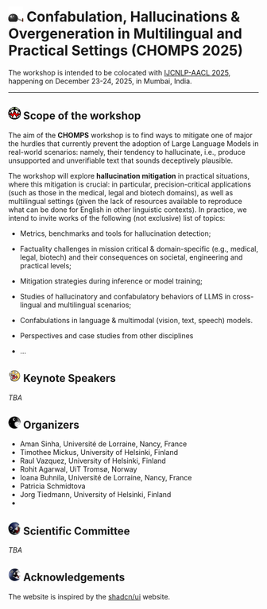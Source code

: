 # <img src="chomp_5.gif" alt="drawing" width="30"/> Confabulation, Hallucinations & Overgeneration in Multilingual and Practical Settings (CHOMPS 2025)

The workshop is intended to be colocated with [IJCNLP-AACL 2025](https://www.afnlp.org/conferences/ijcnlp2025/), happening on December 23-24, 2025, in Mumbai, India.

---

## <img src="chomp_4.png" alt="drawing" width="25"/> Scope of the workshop
The aim of the **CHOMPS** workshop is to find ways to mitigate one of major the hurdles that currently prevent the adoption of Large Language Models in real-world scenarios: namely, their tendency to hallucinate, i.e., produce unsupported and unverifiable text that sounds deceptively plausible. 

The workshop will explore **hallucination mitigation** in practical situations, where this mitigation is crucial: in particular,  precision-critical applications (such as those in the medical, legal and biotech domains), as well as multilingual settings (given the lack of resources available to reproduce what can be done for English in other linguistic contexts). In practice, we intend to invite works of the following (not exclusive) list of topics:

- Metrics, benchmarks and tools for hallucination detection; 

- Factuality challenges in mission critical & domain-specific (e.g., medical, legal, biotech) and their consequences on societal, engineering and practical levels;

- Mitigation strategies during inference or model training; 

- Studies of hallucinatory and confabulatory behaviors of LLMS in cross-lingual and multilingual scenarios; 

- Confabulations in language & multimodal (vision, text, speech) models.

- Perspectives and case studies from other disciplines

- …

## <img src="cutechomp.png" alt="drawing" width="25"/> Keynote Speakers

_TBA_

## <img src="chomp_2.png" alt="drawing" width="25"/> Organizers

- Aman Sinha, Université de Lorraine, Nancy, France
- Timothee Mickus, University of Helsinki, Finland
- Raul Vazquez, University of Helsinki, Finland
- Rohit Agarwal, UiT Tromsø, Norway
- Ioana Buhnila, Université de Lorraine, Nancy, France
- Patricia Schmidtova
- Jorg Tiedmann, University of Helsinki, Finland
- 



## <img src="chomp_3.png" alt="drawing" width="25"/> Scientific Committee

_TBA_

## <img src="chomp.png" alt="drawing" width="25"/> Acknowledgements

The website is inspired by the [shadcn/ui](https://ui.shadcn.com/) website. 
